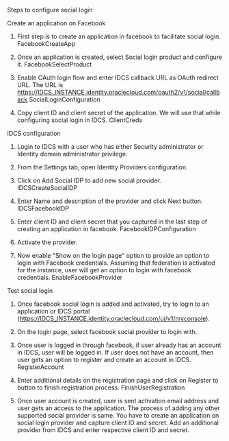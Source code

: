 Steps to configure social login

Create an application on Facebook

1. First step is to create an application in facebook to facilitate social login.
FacebookCreateApp

2. Once an application is created, select Social login product and configure it.
FacebookSelectProduct

3. Enable OAuth login flow and enter IDCS callback URL as OAuth redirect URL. The URL is https://IDCS_INSTANCE.identity.oraclecloud.com/oauth2/v1/social/callback
SocialLoginConfiguration

4. Copy client ID and client secret of the application. We will use that while configuring social login in IDCS.
ClientCreds

IDCS configuration
1. Login to IDCS with a user who has either Security administrator or Identity domain administrator privilege.
2. From the Settings tab, open Identity Providers configuration.
3. Click on Add Social IDP to add new social provider.
IDCSCreateSocialIDP

4. Enter Name and description of the provider and click Next button.
IDCSFacebookIDP

5. Enter client ID and client secret that you captured in the last step of creating an application in facebook.
FacebookIDPConfiguration

6. Activate the provider.
7. Now enable "Show on the login page" option to provide an option to login with Facebook credentials. Assuming that federation is activated for the instance, user will get an option to login with facebook credentials.
EnableFacebookProvider

Test social login
1. Once facebook social login is added and activated, try to login to an application or IDCS portal (https://IDCS_INSTANCE.identity.oraclecloud.com/ui/v1/myconsole).
2. On the login page, select facebook social provider to login with.
3. Once user is logged in through facebook, if user already has an account in IDCS, user will be logged in. If user does not have an account, then user gets an option to register and create an account in IDCS.
RegisterAccount

4. Enter additional details on the registration page and click on Register to button to finish registration process.
FinishUserRegistration

5. Once user account is created, user is sent activation email address and user gets an access to the application.
The process of adding any other supported social provider is same. You have to create an application on social login provider and capture client ID and secret. Add an additional provider from IDCS and enter respective client ID and secret.
